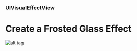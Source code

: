 
### UIVisualEffectView

# Create a Frosted Glass Effect

![alt tag](https://cloud.githubusercontent.com/assets/5943800/10176855/1ac4f6d0-66ac-11e5-8b9d-8e7cee5f06b6.png)
